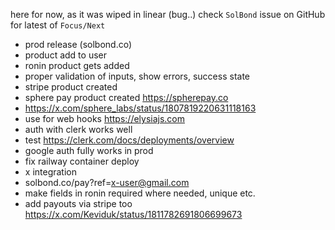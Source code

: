 here for now, as it was wiped in linear (bug..)
check `SolBond` issue on GitHub for latest of `Focus/Next`

- prod release (solbond.co)
- product add to user
- ronin product gets added
- proper validation of inputs, show errors, success state
- stripe product created
- sphere pay product created https://spherepay.co
- https://x.com/sphere_labs/status/1807819220631118163
- use for web hooks https://elysiajs.com
- auth with clerk works well
- test https://clerk.com/docs/deployments/overview
- google auth fully works in prod
- fix railway container deploy
- x integration
- solbond.co/pay?ref=x-user@gmail.com
- make fields in ronin required where needed, unique etc.
- add payouts via stripe too https://x.com/Keviduk/status/1811782691806699673
